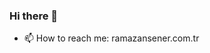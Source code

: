### Hi there 👋

<!--
**ramazansener/ramazansener** is a ✨ _special_ ✨ repository because its `README.md` (this file) appears on your GitHub profile.

Here are some ideas to get you started:

- 🔭 I’m currently working on ...
- 🌱 I’m currently learning ...
- 👯 I’m looking to collaborate on ...
- 🤔 I’m looking for help with ...
- 💬 Ask me about ...
- 📫 How to reach me: ramazansener.com.tr
- 😄 Pronouns: ...
- ⚡ Fun fact: ...
-->
- 📫 How to reach me: ramazansener.com.tr
